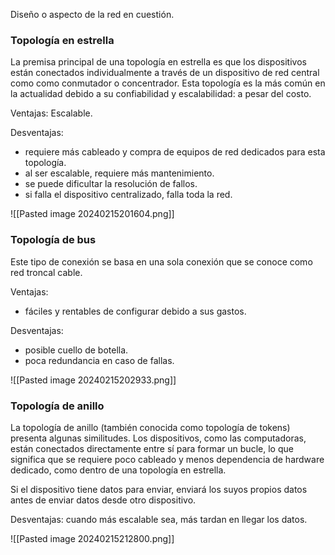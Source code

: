 
Diseño o aspecto de la red en cuestión.

### Topología en estrella

La premisa principal de una topología en estrella es que los dispositivos están conectados individualmente a través de un dispositivo de red central como como conmutador o concentrador. Esta topología es la más común en la actualidad debido a su confiabilidad y escalabilidad: a pesar del costo.

Ventajas: Escalable.

Desventajas: 
- requiere más cableado y compra de equipos de red dedicados para esta topología.
- al ser escalable, requiere más mantenimiento.
- se puede dificultar la resolución de fallos.
- si falla el dispositivo centralizado, falla toda la red.

![[Pasted image 20240215201604.png]]


### Topología de bus

Este tipo de conexión se basa en una sola conexión que se conoce como red troncal cable.

Ventajas: 
- fáciles y rentables de configurar debido a sus gastos.

Desventajas:
- posible cuello de botella.
- poca redundancia en caso de fallas.

![[Pasted image 20240215202933.png]]

### Topología de anillo

La topología de anillo (también conocida como topología de tokens) presenta algunas similitudes. Los dispositivos, como las computadoras, están conectados directamente entre sí para formar un bucle, lo que significa que se requiere poco cableado y menos dependencia de hardware dedicado, como dentro de una topología en estrella.

Si el dispositivo tiene datos para enviar, enviará los suyos propios datos antes de enviar datos desde otro dispositivo.

Desventajas: cuando más escalable sea, más tardan en llegar los datos.

![[Pasted image 20240215212800.png]]